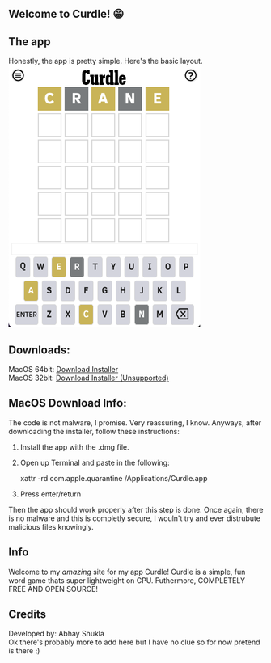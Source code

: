 ## Welcome to Curdle! 😁

## The app
Honestly, the app is pretty simple. Here's the basic layout.<br/>
![Layout](CurdleUI.png)

## Downloads:
MacOS 64bit: <a href="INSTALLERCurdle-x64.zip">Download Installer</a> <br/>
MacOS 32bit: [Download Installer (Unsupported)](https://www.apple.com/shop/buy-mac) <br/>

## MacOS Download Info:
The code is not malware, I promise. Very reassuring, I know. Anyways, after downloading the installer, follow these instructions:

1. Install the app with the .dmg file.
2. Open up Terminal and paste in the following:
    
    xattr -rd com.apple.quarantine /Applications/Curdle.app
    
3. Press enter/return

Then the app should work properly after this step is done. Once again, there is no malware and this is completly secure, I wouln't try and ever distrubute malicious files knowingly.

## Info
Welcome to my *amazing* site for my app Curdle! Curdle is a simple, fun word game thats super lightweight on CPU. Futhermore, COMPLETELY FREE AND OPEN SOURCE!

## Credits
Developed by: Abhay Shukla <br/>
Ok there's probably more to add here but I have no clue so for now pretend is there ;)

